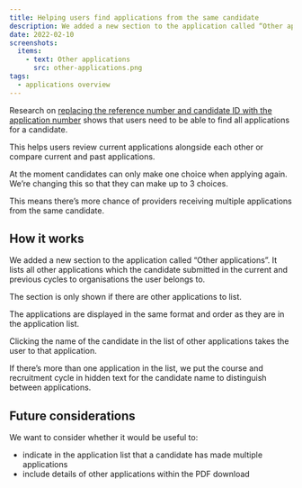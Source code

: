 ```yaml
---
title: Helping users find applications from the same candidate
description: We added a new section to the application called “Other applications”.
date: 2022-02-10
screenshots:
  items:
    - text: Other applications
      src: other-applications.png
tags:
  - applications overview
---
```


Research on [replacing the reference number and candidate ID with the application number](/manage-teacher-training-applications/replacing-reference-number-and-candidate-id-with-application-number/) shows that users need to be able to find all applications for a candidate.

This helps users review current applications alongside each other or compare current and past applications.

At the moment candidates can only make one choice when applying again. We’re changing this so that they can make up to 3 choices.

This means there’s more chance of providers receiving multiple applications from the same candidate.

## How it works

We added a new section to the application called “Other applications”. It lists all other applications which the candidate submitted in the current and previous cycles to organisations the user belongs to.

The section is only shown if there are other applications to list.

The applications are displayed in the same format and order as they are in the application list.

Clicking the name of the candidate in the list of other applications takes the user to that application.

If there’s more than one application in the list, we put the course and recruitment cycle in hidden text for the candidate name to distinguish between applications.

## Future considerations

We want to consider whether it would be useful to:

- indicate in the application list that a candidate has made multiple applications
- include details of other applications within the PDF download
